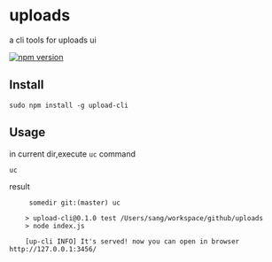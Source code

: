 # uploads

a cli tools for uploads ui

[![npm version](https://badge.fury.io/js/upload-cli.svg)](http://badge.fury.io/js/upload-cli)

## Install

	sudo npm install -g upload-cli
	
## Usage 

in current dir,execute `uc` command

	uc
	
result

```
	 somedir git:(master) uc

	> upload-cli@0.1.0 test /Users/sang/workspace/github/uploads
	> node index.js

	[up-cli INFO] It's served! now you can open in browser http://127.0.0.1:3456/
```

